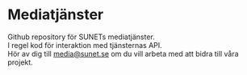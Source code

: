# Mediatjänster
Github repository för SUNETs mediatjänster.  
I regel kod för interaktion med tjänsternas API.  
Hör av dig till media@sunet.se om du vill arbeta med att bidra till våra projekt.  
